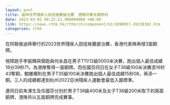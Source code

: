 ```yaml
---
layout: post
title: 迪拜世界殘疾人田徑格蘭披治賽　港隊共奪五銅煞科
date: 2023-03-02 00:22:21.000000000 +08:00
link: https://news.rthk.hk/rthk/ch/component/k2/1690057-20230302.htm
categories: rthk
---
```


在阿聯酋迪拜舉行的2023世界殘疾人田徑格蘭披治賽，香港代表隊再增3面銅牌。

視障跑手李振輝與領跑員何永昌在男子T11/12級5000米決賽，跑出個人最佳成績18分39秒71，為港隊奪得一面銅牌。而任國芬同日在女子T36級100米決賽憑16秒43奪銅，鮑錐耀則在男子T35級100米決賽跑出個人最佳成績15秒08，再添一銅。三人的成績都達到杭州2022亞洲殘疾人運動會最低入圍標準。

連同日前朱澤生及任國芬分別於男子T36級400米及女子T36級200米取下的兩面銅牌，港隊共以五面銅牌完成賽事。
